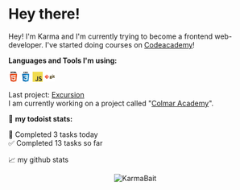 <h1>Hey there!</h1>

Hey! I'm Karma and I'm currently trying to become a frontend web-developer. I've started doing courses on <a href="https://codeacademy.com">Codeacademy</a>!

**Languages and Tools I'm using:**  

<code><img height="20" src="https://raw.githubusercontent.com/github/explore/80688e429a7d4ef2fca1e82350fe8e3517d3494d/topics/html/html.png"></code>
<code><img height="20" src="https://raw.githubusercontent.com/github/explore/80688e429a7d4ef2fca1e82350fe8e3517d3494d/topics/css/css.png"></code>
<code><img height="20" src="https://raw.githubusercontent.com/github/explore/80688e429a7d4ef2fca1e82350fe8e3517d3494d/topics/javascript/javascript.png"></code>
<code><img height="20" src="https://raw.githubusercontent.com/github/explore/80688e429a7d4ef2fca1e82350fe8e3517d3494d/topics/git/git.png"></code>

Last project: <a href="https://karmabait.github.io/excursion/">Excursion</a><br>
I am currently working on a project called "<a href="https://github.com/KarmaBait/colmar-academy">Colmar Academy</a>". 


🚧 **my todoist stats:**
<!-- TODO-IST:START -->       
🌸  Completed 3 tasks today           
✅  Completed 13 tasks so far         
<!-- TODO-IST:END -->


📈 my github stats

<p align="center"> <img src="https://github-readme-stats.vercel.app/api?username=KarmaBait&show_icons=true&theme=gotham" alt="KarmaBait" />




